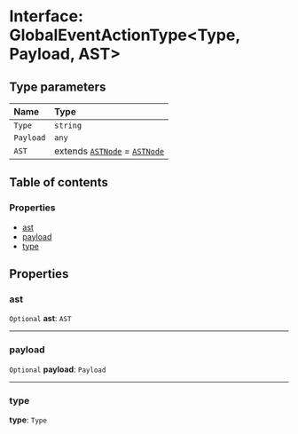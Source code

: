 # Interface: GlobalEventActionType\<Type, Payload, AST>

## Type parameters

| Name | Type |
| :------ | :------ |
| `Type` | `string` |
| `Payload` | `any` |
| `AST` | extends [`ASTNode`](/en/auto-docs/variable-core/classes/ASTNode.md) = [`ASTNode`](/en/auto-docs/variable-core/classes/ASTNode.md) |

## Table of contents

### Properties

* [ast](/en/auto-docs/variable-core/interfaces/GlobalEventActionType.md#ast)
* [payload](/en/auto-docs/variable-core/interfaces/GlobalEventActionType.md#payload)
* [type](/en/auto-docs/variable-core/interfaces/GlobalEventActionType.md#type)

## Properties

### ast

`Optional` **ast**: `AST`

***

### payload

`Optional` **payload**: `Payload`

***

### type

**type**: `Type`
